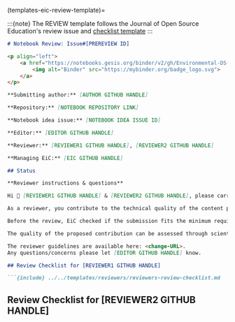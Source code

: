 (templates-eic-review-template)=

:::{note}
The REVIEW template follows the Journal of Open Source Education's review issue and [checklist template](https://openjournals.readthedocs.io/en/jose/review_checklist.html) 
:::

```markdown
# Notebook Review: Issue#[PREREVIEW ID]

<p align="left">
    <a href="https://notebooks.gesis.org/binder/v2/gh/Environmental-DS-Book/[NOTEBOOK NAME]/review?labpath=[NOTEBOOK NAME].ipynb">
        <img alt="Binder" src="https://mybinder.org/badge_logo.svg">
    </a>
</p>

**Submitting author:** [AUTHOR GITHUB HANDLE]

**Repository:** [NOTEBOOK REPOSITORY LINK]

**Notebook idea issue:** [NOTEBOOK IDEA ISSUE ID]

**Editor:** [EDITOR GITHUB HANDLE]

**Reviewer:** [REVIEWER1 GITHUB HANDLE], [REVIEWER2 GITHUB HANDLE]

**Managing EiC:** [EIC GITHUB HANDLE]

## Status

**Reviewer instructions & questions**

Hi 👋 [REVIEWER1 GITHUB HANDLE] & [REVIEWER2 GITHUB HANDLE], please carry out your review in this issue by updating the checklist below. 

As a reviewer, you contribute to the technical quality of the content published by our community. 

Before the review, EiC checked if the submission fits the minimum requirements. 

The quality of the proposed contribution can be assessed through scientific, technical and code criteria. 

The reviewer guidelines are available here: <change-URL>. 
Any questions/concerns please let [EDITOR GITHUB HANDLE] know.

## Review Checklist for [REVIEWER1 GITHUB HANDLE]

```{include} ../../templates/reviewers/reviewers-review-checklist.md
```

## Review Checklist for [REVIEWER2 GITHUB HANDLE]

```{include} ../../templates/reviewers/reviewers-review-checklist.md
```
```markdown